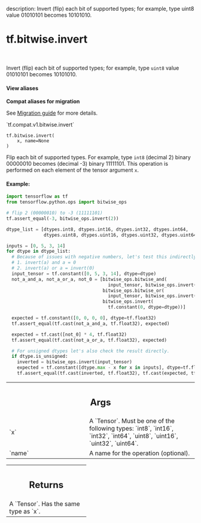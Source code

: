 description: Invert (flip) each bit of supported types; for example, type uint8 value 01010101 becomes 10101010.

<div itemscope itemtype="http://developers.google.com/ReferenceObject">
<meta itemprop="name" content="tf.bitwise.invert" />
<meta itemprop="path" content="Stable" />
</div>

# tf.bitwise.invert

<!-- Insert buttons and diff -->

<table class="tfo-notebook-buttons tfo-api nocontent" align="left">

</table>



Invert (flip) each bit of supported types; for example, type `uint8` value 01010101 becomes 10101010.

<section class="expandable">
  <h4 class="showalways">View aliases</h4>
  <p>
<b>Compat aliases for migration</b>
<p>See
<a href="https://www.tensorflow.org/guide/migrate">Migration guide</a> for
more details.</p>
<p>`tf.compat.v1.bitwise.invert`</p>
</p>
</section>

<pre class="devsite-click-to-copy prettyprint lang-py tfo-signature-link">
<code>tf.bitwise.invert(
    x, name=None
)
</code></pre>



<!-- Placeholder for "Used in" -->

Flip each bit of supported types.  For example, type `int8` (decimal 2) binary 00000010 becomes (decimal -3) binary 11111101.
This operation is performed on each element of the tensor argument `x`.

#### Example:


```python
import tensorflow as tf
from tensorflow.python.ops import bitwise_ops

# flip 2 (00000010) to -3 (11111101)
tf.assert_equal(-3, bitwise_ops.invert(2))

dtype_list = [dtypes.int8, dtypes.int16, dtypes.int32, dtypes.int64,
              dtypes.uint8, dtypes.uint16, dtypes.uint32, dtypes.uint64]

inputs = [0, 5, 3, 14]
for dtype in dtype_list:
  # Because of issues with negative numbers, let's test this indirectly.
  # 1. invert(a) and a = 0
  # 2. invert(a) or a = invert(0)
  input_tensor = tf.constant([0, 5, 3, 14], dtype=dtype)
  not_a_and_a, not_a_or_a, not_0 = [bitwise_ops.bitwise_and(
                                      input_tensor, bitwise_ops.invert(input_tensor)),
                                    bitwise_ops.bitwise_or(
                                      input_tensor, bitwise_ops.invert(input_tensor)),
                                    bitwise_ops.invert(
                                      tf.constant(0, dtype=dtype))]

  expected = tf.constant([0, 0, 0, 0], dtype=tf.float32)
  tf.assert_equal(tf.cast(not_a_and_a, tf.float32), expected)

  expected = tf.cast([not_0] * 4, tf.float32)
  tf.assert_equal(tf.cast(not_a_or_a, tf.float32), expected)

  # For unsigned dtypes let's also check the result directly.
  if dtype.is_unsigned:
    inverted = bitwise_ops.invert(input_tensor)
    expected = tf.constant([dtype.max - x for x in inputs], dtype=tf.float32)
    tf.assert_equal(tf.cast(inverted, tf.float32), tf.cast(expected, tf.float32))
```

<!-- Tabular view -->
 <table class="responsive fixed orange">
<colgroup><col width="214px"><col></colgroup>
<tr><th colspan="2"><h2 class="add-link">Args</h2></th></tr>

<tr>
<td>
`x`
</td>
<td>
A `Tensor`. Must be one of the following types: `int8`, `int16`, `int32`, `int64`, `uint8`, `uint16`, `uint32`, `uint64`.
</td>
</tr><tr>
<td>
`name`
</td>
<td>
A name for the operation (optional).
</td>
</tr>
</table>



<!-- Tabular view -->
 <table class="responsive fixed orange">
<colgroup><col width="214px"><col></colgroup>
<tr><th colspan="2"><h2 class="add-link">Returns</h2></th></tr>
<tr class="alt">
<td colspan="2">
A `Tensor`. Has the same type as `x`.
</td>
</tr>

</table>

